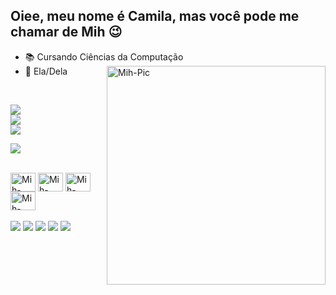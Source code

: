 ## Oiee, meu nome é Camila, mas você pode me chamar de Mih 😉 
- 📚 Cursando Ciências da Computação <img align="right" alt="Mih-Pic" height="350" style="border radius:50px;" src="https://cdn.discordapp.com/attachments/982788074889150524/1022921063287496784/Gif.gif">
- 👧 Ela/Dela
</br>

![](https://github-readme-stats.vercel.app/api?username=camilaaguida&theme=radical&hide_border=false&include_all_commits=false&count_private=false)<br/>
![](https://github-readme-streak-stats.herokuapp.com/?user=camilaaguida&theme=radical&hide_border=false)<br/>
![](https://github-readme-stats.vercel.app/api/top-langs/?username=camilaaguida&theme=radical&hide_border=false&include_all_commits=false&count_private=false&layout=compact)

![](https://github-profile-trophy.vercel.app/?username=camilaaguida&theme=radical&no-frame=false&no-bg=true&margin-w=4)

<div style="display: inline_block"><br>
  <img align="center" alt="Mih-Java" height="30" width="40" src="https://cdn.jsdelivr.net/gh/devicons/devicon/icons/java/java-original-wordmark.svg">
  <img align="center" alt="Mih-Java" height="30" width="40" src="https://cdn.jsdelivr.net/gh/devicons/devicon/icons/html5/html5-plain-wordmark.svg">
  <img align="center" alt="Mih-Java" height="30" width="40" src="https://cdn.jsdelivr.net/gh/devicons/devicon/icons/css3/css3-plain-wordmark.svg">
  <img align="center" alt="Mih-Java" height="30" width="40" src="https://cdn.jsdelivr.net/gh/devicons/devicon/icons/javascript/javascript-original.svg">
</div>

</br>

<div> 
  <a href="https://www.instagram.com/mihaguida/" target="_blank"><img src="https://img.shields.io/badge/-Instagram-%23E4405F?style=for-the-badge&logo=instagram&logoColor=white" target="_blank"></a>
  <a href="https://www.linkedin.com/in/camilaaguida/" target="_blank"><img src="https://img.shields.io/badge/-LinkedIn-%230077B5?style=for-the-badge&logo=linkedin&logoColor=white" target="_blank"></a>
 	<a href="https://www.twitch.tv/mihaguida" target="_blank"><img src="https://img.shields.io/badge/Twitch-9146FF?style=for-the-badge&logo=twitch&logoColor=white" target="_blank"></a>
 <a href="https://discord.gg/auUZZc6nc4" target="_blank"><img src="https://img.shields.io/badge/Discord-7289DA?style=for-the-badge&logo=discord&logoColor=white" target="_blank"></a> 
  <a href = "camilaaguida01@gmail.com"><img src="https://img.shields.io/badge/Gmail-D14836?style=for-the-badge&logo=gmail&logoColor=white" target="_blank"></a> 
</div>


<!--
**camilaaguida/camilaaguida** is a ✨ _special_ ✨ repository because its `README.md` (this file) appears on your GitHub profile.
